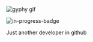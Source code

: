 ![gyphy gif](https://media2.giphy.com/media/HCy8A6TuDM7P1Yc2nn/giphy.gif?cid=bfae7322icydqm4znlbli89kaj3anknrxpwbxvomtsaianar&rid=giphy.gif&ct=g)

![in-progress-badge](https://img.shields.io/badge/IN-PROGRESS-brightgreen)

Just another developer in github
